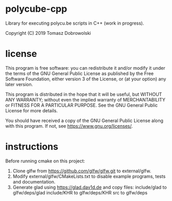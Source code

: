 # polycube-cpp
Library for executing polycu.be scripts in C++ (work in progress).

Copyright (C) 2019 Tomasz Dobrowolski

# license

This program is free software: you can redistribute it and/or modify
it under the terms of the GNU General Public License as published by
the Free Software Foundation, either version 3 of the License, or
(at your option) any later version.

This program is distributed in the hope that it will be useful,
but WITHOUT ANY WARRANTY; without even the implied warranty of
MERCHANTABILITY or FITNESS FOR A PARTICULAR PURPOSE.  See the
GNU General Public License for more details.

You should have received a copy of the GNU General Public License
along with this program.  If not, see <https://www.gnu.org/licenses/>.

# instructions

Before running cmake on this project:
1. Clone glfw from https://github.com/glfw/glfw.git to external/glfw.
2. Modify external/glfw/CMakeLists.txt
   to disable example programs, tests and documentation.
3. Generate glad using https://glad.dav1d.de
   and copy files:
      include/glad to glfw/deps/glad
      include/KHR to glfw/deps/KHR
      src to glfw/deps



